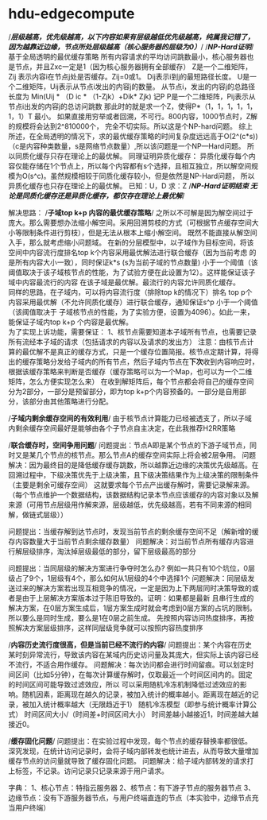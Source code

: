 # hdu-edgecompute
/***层级越高，优先级越高，以下内容如果有层级越低优先级越高，纯属我记错了，因为越靠近边缘，节点所处层级越高（核心服务器的层级为0）***/
/***NP-Hard证明***/
基于全局透明的最优缓存策略
所有内容请求的平均访问跳数最小，核心服务器也是节点，并且Zxc一定是1（因为核心服务器拥有全部缓存）
Z是一个二维矩阵，Zij 表示内容i在节点j处是否缓存。Zij=0或1。
Dij表示i到j的最短路径长度。
U是一个二维矩阵，Uij表示从节点i发出的内容j的数量。
从节点i，发出的内容j的总路径长度为 Min(Uij * （D ic * （1-Zjk）+Dik* Zjk) 记P
P是一个二维矩阵，Pij表示从节点i出发的内容j的总访问跳数
那此时的就是求一个Z，使得P*（1，1，1，1，1，1，1）T 最小。
如果直接用穷举或者回溯，不可行。800内容，1000节点时，Z解的规模将会达到2^810000个， 完全不切实际。所以这是个NP-hard问题。
综上所述，在全局透明的情况下，求的最优缓存策略的时间复杂度远远高于O(2^(c*s))（c是内容种类数量，s是网络节点数量）,所以该问题是一个NP—Hard问题。
所以同质化缓存只存在理论上的最优解。
同理证明异质化缓存：
异质化缓存每个内容仅能存储在1个节点上，所以每个内容都有s个选择，且相互独立，所以解空间规模为O(s^c)。虽然规模相较于同质化缓存较小，但是依然是NP-Hard问题，
所以异质化缓存也只存在理论上的最优解。
已知：U，D
求：Z
/***NP-Hard证明结束   无论是同质化缓存还是异质化缓存，都仅存在理论上最优解***/

解决思路：
/**子域top k+p 内容的最优缓存策略**/
之所以不可解是因为解空间过于庞大。那么需要想办法缩小解空间。采用回溯剪枝的方式（可根据节点缓存空间大小等限制条件进行剪枝），但是无法从根本上缩小解空间。
既然不能直接从解空间入手，那么就考虑缩小问题域。
在新的分层模型中，以子域作为目标空间，将该空间中内容流行度排名top k个内容采用最优解法进行联合缓存（因为当前考虑
的是所有内容大小一致），同时保证k*s (s为当前子域的节点数量) 小于一个阈值（该阈值取决于该子域核节点的性能，为了试验方便在此设置为12）。这样能保证该子域中内容最流行的内容
在该子域是最优解。最流行的内容允许同质化缓存。    
同样的思路，在子域内，可以将内容流行度（排除top k的情况下）排名 top p个内容采用最优解（不允许同质化缓存）进行联合缓存，通知保证s^p 小于一个阈值（该阈值取决于
子域核节点的性能，为了实验方便，设置为4096）。如此一来，能保证子域内top k+p 个内容是最优解。      
为了实现上诉功能，需要保证：
1、核节点需要知道本子域所有节点，也需要记录所有流经本子域的请求（包括请求的内容以及请求的发出方）
注意：由核节点计算的最优解不是真正的缓存方式，只是一个缓存位置简报。核节点定期计算，将得出的缓存策略分发给子域内的所有节点，然后子域内节点在**下次**收到内容响应时，
根据该缓存策略来判断是否缓存（缓存策略可以为一个Map，也可以为一个二维矩阵，怎么方便实现怎么来）
在收到解矩阵后，每个节点都会将自己的缓存空间分为2部分，一部分是预留部分，即为top k+p个内容预备的。一部分是自用部分，该部分由其他策略进行分配。

/**子域内剩余缓存空间的有效利用**/
由于核节点计算能力已经被透支了，所以子域内剩余缓存空间最好是能够由各个子节点自主决定，在此我推荐H2RR策略


/**联合缓存时，空间争用问题**/
问题提出：节点A即是某个节点的下游子域节点，同时又是某几个节点的核节点。那么节点A的缓存空间实际上将会被2层争用。
问题解决：因为最终目的是降低缓存缓存跳数，所以越靠近边缘的决策优先级越高。在回溯过程中，下级决策优先于上级决策，且下级决策结果作为上级决策的限制条件（主要是剩余可缓存空间）
这就要求每个节点产出缓存解时，需要记录解来源。（每个节点维护一个数据结构，该数据结构记录本节点应该缓存的内容对象以及解来源（可用节点层级用作解来源，层级越低，优先级越高，若有不同来源的相同解，做链式层级））

问题提出：当缓存解到达节点时，发现当前节点的剩余缓存空间不足（解新增的缓存内容数量大于当前节点剩余缓存数量）
问题解决：对当前节点所有缓存内容进行解层级排序，淘汰掉层级最低的部分，留下层级最高的部分

问题提出：当同层级的解决方案进行争夺时怎么办? 例如一共只有10个坑位，0层级占了9个，1层级有4个，那么如何从1层级的4个中选择1个
问题解决：同层级发送过来的解决方案若出现互相竞争的情况，一定是因为上下两层同时决策导致的或者是由于上层解决方案版本过于陈旧导致的。证明：如果都是最新
且串行生成的解决方案，在0层方案生成后，1层方案生成时就会考虑到0层方案的占坑的限制。所以要么是同时生成，要么是1在0层之前生成。
先按照内容访问热度排序，再按照解决方案层级排序，这样同层级竞争就可以按照内容热度排序

/**内容历史流行度很高，但是当前已经不流行的内容**/
问题提出：某个内容在历史某时刻异常流行，导致该内容在某域内历史访问量及其庞大，但实际上该内容已经不流行，不适合用作缓存。
问题解决：每次访问都会进行时间留痕。可以划定时间区间（比如5分钟），在每次计算缓存解时，仅取最近一个时间区间内的。固定的时间区间可能导致过滤效应，所以
可以采用随机冷冻机制降低过滤效应的影响。随机因素，距离现在越久的记录，被加入统计的概率越小。距离现在越近的记录，被加入统计概率越大（无限趋近于1）
随机冷冻模型（即参与统计概率计算公式） 时间区间大小/（时间差+时间区间大小）   时间差越小越接近1，时间差越大越接近0。

/**缓存固化问题**/
问题提出：在实验过程中发现，每个节点的缓存替换率都很低。深究发现，在统计访问记录时，会将子域内部转发也统计进去，从而导致大量增加缓存节点的访问量就导致了缓存固化问题。
问题解决：给子域内部转发的请求打上标签，不记录。访问记录只记录来源于用户请求。

字典：
1、核心节点：特指云服务器
2、核节点：有下游子节点的服务器节点
3、边缘节点：没有下游服务器节点，与用户终端直连的节点（本实验中，边缘节点充当用户终端）